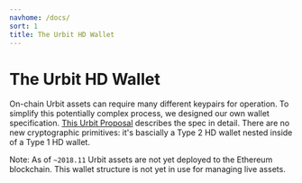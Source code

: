 ```yaml
---
navhome: /docs/
sort: 1
title: The Urbit HD Wallet
---
```


# The Urbit HD Wallet

On-chain Urbit assets can require many different keypairs for operation. To simplify this potentially complex process, we designed our own wallet specification. [This Urbit Proposal](https://github.com/urbit/fora-posts/blob/master/proposals/posts/~2018.11.8..19.31.59..ba77~.md) describes the spec in detail. There are no new cryptographic primitives: it's bascially a Type 2 HD wallet nested inside of a Type 1 HD wallet.

Note: As of `~2018.11` Urbit assets are not yet deployed to the Ethereum blockchain. This wallet structure is not yet in use for managing live assets.
